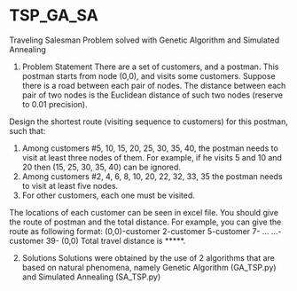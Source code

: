# TSP_GA_SA
Traveling Salesman Problem solved with Genetic Algorithm and Simulated Annealing

1. Problem Statement
There are a set of customers, and a postman. This postman starts from node (0,0), and visits some customers. Suppose there is a road between each pair of nodes. The distance between each pair of two nodes is the Euclidean distance of such two nodes (reserve to 0.01 precision). 

Design the shortest route (visiting sequence to customers) for this postman, such that:
1) Among customers #5, 10, 15, 20, 25, 30, 35, 40, the postman needs to visit at least three nodes of them. For example, if he visits 5 and 10 and 20 then (15, 25, 30, 35, 40) can be ignored.
2) Among customers #2, 4, 6, 8, 10, 20, 22, 32, 33, 35 the postman needs to visit at least five nodes. 
3) For other customers, each one must be visited. 

The locations of each customer can be seen in excel file. You should give the route of postman and the total distance. For example, you can give the route as following format: 
(0,0)-customer 2-customer 5-customer 7- … …- customer 39- (0,0)
Total travel distance is *****. 

2. Solutions
Solutions were obtained by the use of 2 algorithms that are based on natural phenomena, namely Genetic Algorithm (GA_TSP.py) and Simulated Annealing (SA_TSP.py)
